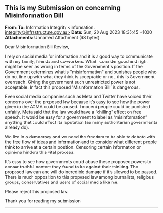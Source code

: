 ## This is my Submission on concerning Misinformation Bill

**From:**
**To:** Information Integrity <information. [integrity@infrastructure.gov.au>](mailto:information._integrity@infrastructure.gov.au)
**Date:** Sun, 20 Aug 2023 18:35:45 +1000
**Attachments:** Unnamed Attachment (68 bytes)

Dear Misinformation Bill Review,

I rely on social media for information and it is a good way to communicate with my family, friends and co-workers.
What I consider good and right might be seen as wrong in terms of the Government's position. If the Government
determines what is "misinformation" and punishes people who do not line up with what they think is acceptable or not,
this is Government overreach. Giving the government such unrestricted power is not acceptable. In fact this proposed
'Misinformation Bill’ is dangerous.

Even social media companies such as Meta and Twitter have voiced their concerns over the proposed law because
it’s easy to see how the power given to the ACMA could be abused. Innocent people could be punished unfairly. Meta
said that the law would have a “chilling” effect on free speech. It would be easy for a government to label as
“misinformation” anything that could affect its reputation (as many authoritarian governments already do).

We live in a democracy and we need the freedom to be able to debate with the free flow of ideas and information and
to consider what different people think to arrive at a certain position. Censoring certain information or opinions hinders
this vital process.

It’s easy to see how governments could abuse these proposed powers to censor truthful content they found to be
against their thinking. The proposed law can and will do incredible damage if it’s allowed to be passed. There is much
opposition to this proposed law among journalists, religious groups, conservatives and users of social media like me.

Please reject this proposed law.

Thank you for reading my submission.


-----

